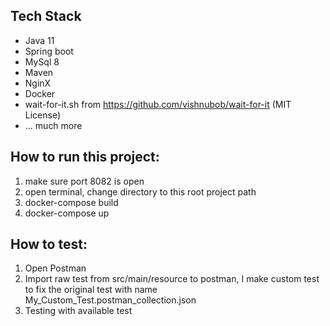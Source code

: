 ## Tech Stack 

- Java 11
- Spring boot
- MySql 8
- Maven
- NginX
- Docker
- wait-for-it.sh from https://github.com/vishnubob/wait-for-it (MIT License)
- ... much more


## How to run this project:

1. make sure port 8082 is open
2. open terminal, change directory to this root project path
3. docker-compose build
4. docker-compose up

## How to test:

1. Open Postman
2. Import raw test from src/main/resource to postman, I make custom test to fix the original test with name My_Custom_Test.postman_collection.json
3. Testing with available test
